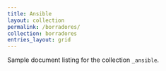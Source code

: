 ```yaml
---
title: Ansible
layout: collection
permalink: /borradores/
collection: borradores
entries_layout: grid
---
```


Sample document listing for the collection `_ansible`.
